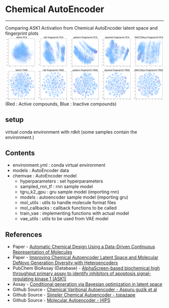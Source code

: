 # Chemical AutoEncoder
------
Comparing ASK1 Activation from Chemical AutoEncoder latent space and fingerprint plots
![output image](./output.png)
(Red : Active compounds, Blue : Inactive compounds)
## setup
virtual conda environment with rdkit
(some samples contain the environment.)

## Contents
- environment.yml : conda virtual environment
- models : AutoEncoder data
- chemvae : AutoEncoder model
  - hyperparameters : set hyperparameters
  - sampled_rnn_tf : rnn sample model
  - tgru_k2_gpu : gru sample model (importing rnn)
  - models : autoencoder sample model (importing gru)
  - mol_utils : utils to handle molecule format files
  - mol_callbacks : callback functions to be called
  - train_vae : implementing functions with actual model
  - vae_utils : utils to be used from VAE model

## References
* Paper - [Automatic Chemical Design Using a Data-Driven Continuous Representation of Molecules](https://pubs.acs.org/doi/abs/10.1021/acscentsci.7b00572)
* Paper - [Improving Chemical Autoencoder Latent Space and Molecular DeNovo Generation Diversity with Heteroencoders](https://www.ncbi.nlm.nih.gov/pmc/articles/PMC6316879/)
* PubChem BioAssay (Database) - [AlphaScreen-based biochemical high throughput primary assay to identify inhibitors of apoptosis signal-regulating kinase 1 (ASK1)](https://pubchem.ncbi.nlm.nih.gov/bioassay/1159602)
* Assay - [Conditional generation via Bayesian optimization in latent space](http://krasserm.github.io/2018/04/07/latent-space-optimization/)
* Github Source - [Chemical Varitional Autoencoder - Aspuru guzik et al](https://github.com/aspuru-guzik-group/chemical_vae)
* Github Source - [Simpler Chemical Autoencoder - topazape](https://github.com/topazape/molecular-VAE)
* Github Source - [Molecular Autoencoder - HIPS](https://github.com/HIPS/molecule-autoencoder)